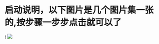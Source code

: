 # 启动说明，以下图片是几个图片集一张的,按步骤一步步点击就可以了

! <img src="https://github.com/danshui-git/shuoming/blob/master/doc/qidong2.png" />
